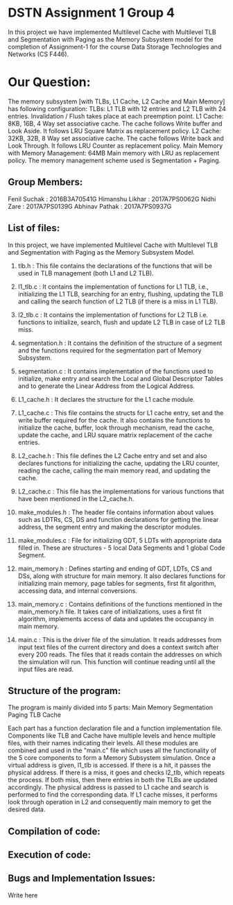 # DSTN Assignment 1 Group 4
In this project we have implemented Multilevel Cache with Multilevel TLB and Segmentation with Paging as the Memory Subsystem model for the completion of Assignment-1 for the course Data Storage Technologies and Networks (CS F446).

# Our Question:
The memory subsystem [with TLBs, L1 Cache, L2 Cache and Main Memory] has following
configuration:
TLBs: L1 TLB with 12 entries and L2 TLB with 24 entries. Invalidation / Flush takes place at each preemption point.
L1 Cache: 8KB, 16B, 4 Way set associative cache. The cache follows Write buffer and Look Aside. It follows LRU Square Matrix as replacement policy.
L2 Cache: 32KB, 32B, 8 Way set associative cache. The cache follows Write back and Look Through. It follows LRU Counter as replacement policy.
Main Memory with Memory Management: 64MB Main memory with LRU as replacement policy. The memory management scheme used is Segmentation + Paging.

## Group Members:
Fenil Suchak : 2016B3A70541G
Himanshu Likhar : 2017A7PS0062G
Nidhi Zare : 2017A7PS0139G
Abhinav Pathak : 2017A7PS0937G

## List of files:

In this project, we have implemented Multilevel Cache with Multilevel TLB and Segmentation with Paging as the Memory Subsystem Model. 

1) tlb.h : This file contains the declarations of the functions that will be used in TLB management (both L1 and L2 TLB).

2) l1_tlb.c : It contains the implementation of functions for L1 TLB, i.e., initializing the L1 TLB, searching for an entry, flushing,  updating the TLB and calling the search function of L2 TLB (if there is a miss in L1 TLB).

3) l2_tlb.c : It contains the implementation of functions for L2 TLB i.e. functions to initialize, search, flush and update L2 TLB in case of L2 TLB miss.

4) segmentation.h : It contains the definition of the structure of a segment and the functions required for the segmentation part of Memory Subsystem.

5) segmentation.c : It contains implementation of the functions used to initialize, make entry and search the Local and Global Descriptor Tables and to generate the Linear Address from the Logical Address.

6) L1_cache.h : It declares the structure for the L1 cache module.

7) L1_cache.c : This file contains the structs for L1 cache entry, set and the write buffer required for the cache. It also contains the functions to initialize the cache, buffer, look through mechanism, read the cache, update the cache, and LRU square matrix replacement of the cache entries.

8) L2_cache.h : This file defines the L2 Cache entry and set and also declares functions for initializing the cache, updating the LRU counter, reading the cache, calling the main memory read, and updating the cache.

9) L2_cache.c : This file has the implementations for various functions that have been mentioned in the L2_cache.h.

10) make_modules.h : The header file contains information about values such as LDTRs, CS, DS and function declarations for getting the linear address, the segment entry and making the descriptor modules.

11) make_modules.c : File for initializing GDT, 5 LDTs with appropriate data filled in. These are structures - 5 local Data Segments and 1 global Code Segment.

12) main_memory.h : Defines starting and ending of GDT, LDTs, CS and DSs, along with structure for main memory. It also declares functions for initializing main memory, page tables for segments, first fit algorithm, accessing data, and internal conversions.

13) main_memory.c : Contains definitions of the functions mentioned in the main_memory.h file. It takes care of initializations, uses a first fit algorithm, implements access of data and updates the occupancy in main memory.

14) main.c : This is the driver file of the simulation. It reads addresses from input text files of the current directory and does a context switch after every 200 reads. The files that it reads contain the addresses on which the simulation will run. This function will continue reading until all the input files are read.

## Structure of the program:

The program is mainly divided into 5 parts:
Main Memory
Segmentation
Paging
TLB
Cache

Each part has a function declaration file and a function implementation file. Components like TLB and Cache have multiple levels and hence multiple files, with their names indicating their levels. All these modules are combined and used in the "main.c" file which uses all the functionality of the 5 core components to form a Memory Subsystem simulation. 
Once a virtual address is given, l1_tlb is accessed. If there is a hit, it passes the physical address. If there is a miss, it goes and checks l2_tlb, which repeats the process. If both miss, then there entries in both the TLBs are updated accordingly. The physical address is passed to L1 cache and search is performed to find the corresponding data. If L1 cache misses, it performs look through operation in L2 and consequently main memory to get the desired data. 

## Compilation of code:

## Execution of code:

## Bugs and Implementation Issues:
Write here



